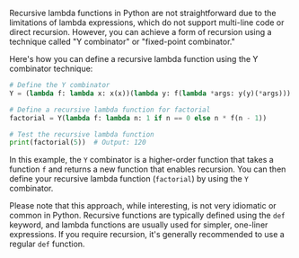 Recursive lambda functions in Python are not straightforward due to the limitations of lambda expressions, which do not support multi-line code or direct recursion. However, you can achieve a form of recursion using a technique called "Y combinator" or "fixed-point combinator."

Here's how you can define a recursive lambda function using the Y combinator technique:

```python
# Define the Y combinator
Y = (lambda f: lambda x: x(x))(lambda y: f(lambda *args: y(y)(*args)))

# Define a recursive lambda function for factorial
factorial = Y(lambda f: lambda n: 1 if n == 0 else n * f(n - 1))

# Test the recursive lambda function
print(factorial(5))  # Output: 120
```

In this example, the `Y` combinator is a higher-order function that takes a function `f` and returns a new function that enables recursion. You can then define your recursive lambda function (`factorial`) by using the `Y` combinator.

Please note that this approach, while interesting, is not very idiomatic or common in Python. Recursive functions are typically defined using the `def` keyword, and lambda functions are usually used for simpler, one-liner expressions. If you require recursion, it's generally recommended to use a regular `def` function.
